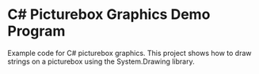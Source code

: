 # C# Picturebox Graphics Demo Program
Example code for C# picturebox graphics. This project shows how to draw strings on a picturebox using the System.Drawing library.
